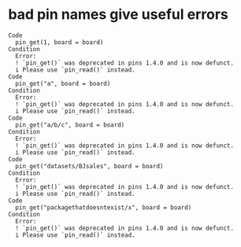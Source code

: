 # bad pin names give useful errors

    Code
      pin_get(1, board = board)
    Condition
      Error:
      ! `pin_get()` was deprecated in pins 1.4.0 and is now defunct.
      i Please use `pin_read()` instead.
    Code
      pin_get("a", board = board)
    Condition
      Error:
      ! `pin_get()` was deprecated in pins 1.4.0 and is now defunct.
      i Please use `pin_read()` instead.
    Code
      pin_get("a/b/c", board = board)
    Condition
      Error:
      ! `pin_get()` was deprecated in pins 1.4.0 and is now defunct.
      i Please use `pin_read()` instead.
    Code
      pin_get("datasets/BJsales", board = board)
    Condition
      Error:
      ! `pin_get()` was deprecated in pins 1.4.0 and is now defunct.
      i Please use `pin_read()` instead.
    Code
      pin_get("packagethatdoesntexist/x", board = board)
    Condition
      Error:
      ! `pin_get()` was deprecated in pins 1.4.0 and is now defunct.
      i Please use `pin_read()` instead.

